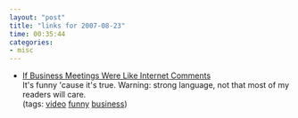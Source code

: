 ```yaml
---
layout: "post"
title: "links for 2007-08-23"
time: 00:35:44
categories: 
- misc
---
```

<ul>
	<li>
		<div><a href="http://www.neatorama.com/2007/08/18/if-business-meetings-were-like-internet-comments/">If Business Meetings Were Like Internet Comments</a></div>
		<div>It's funny 'cause it's true. Warning: strong language, not that most of my readers will care.</div>
		<div>(tags: <a href="http://del.icio.us/stuartdallas/video">video</a> <a href="http://del.icio.us/stuartdallas/funny">funny</a> <a href="http://del.icio.us/stuartdallas/business">business</a>)</div>
	</li>
</ul>
